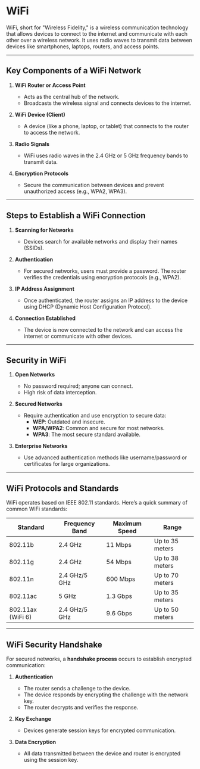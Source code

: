 # WiFi

WiFi, short for "Wireless Fidelity," is a wireless communication technology that allows devices to connect to the internet and communicate with each other over a wireless network. It uses radio waves to transmit data between devices like smartphones, laptops, routers, and access points.

---

## Key Components of a WiFi Network

1. **WiFi Router or Access Point**
    - Acts as the central hub of the network.
    - Broadcasts the wireless signal and connects devices to the internet.

2. **WiFi Device (Client)**
    - A device (like a phone, laptop, or tablet) that connects to the router to access the network.

3. **Radio Signals**
    - WiFi uses radio waves in the 2.4 GHz or 5 GHz frequency bands to transmit data.

4. **Encryption Protocols**
    - Secure the communication between devices and prevent unauthorized access (e.g., WPA2, WPA3).

---

## Steps to Establish a WiFi Connection

1. **Scanning for Networks**
    - Devices search for available networks and display their names (SSIDs).

2. **Authentication**
    - For secured networks, users must provide a password. The router verifies the credentials using encryption protocols (e.g., WPA2).

3. **IP Address Assignment**
    - Once authenticated, the router assigns an IP address to the device using DHCP (Dynamic Host Configuration Protocol).

4. **Connection Established**
    - The device is now connected to the network and can access the internet or communicate with other devices.

---

## Security in WiFi

1. **Open Networks**
    - No password required; anyone can connect.
    - High risk of data interception.

2. **Secured Networks**
    - Require authentication and use encryption to secure data:
        - **WEP**: Outdated and insecure.
        - **WPA/WPA2**: Common and secure for most networks.
        - **WPA3**: The most secure standard available.

3. **Enterprise Networks**
    - Use advanced authentication methods like username/password or certificates for large organizations.

---

## WiFi Protocols and Standards

WiFi operates based on IEEE 802.11 standards. Here’s a quick summary of common WiFi standards:

| **Standard**  | **Frequency Band** | **Maximum Speed** | **Range**            |  
|---------------|--------------------|-------------------|----------------------|  
| 802.11b       | 2.4 GHz           | 11 Mbps          | Up to 35 meters     |  
| 802.11g       | 2.4 GHz           | 54 Mbps          | Up to 38 meters     |  
| 802.11n       | 2.4 GHz/5 GHz     | 600 Mbps         | Up to 70 meters     |  
| 802.11ac      | 5 GHz             | 1.3 Gbps         | Up to 35 meters     |  
| 802.11ax (WiFi 6)| 2.4 GHz/5 GHz  | 9.6 Gbps         | Up to 50 meters     |  

---

## WiFi Security Handshake

For secured networks, a **handshake process** occurs to establish encrypted communication:

1. **Authentication**
    - The router sends a challenge to the device.
    - The device responds by encrypting the challenge with the network key.
    - The router decrypts and verifies the response.

2. **Key Exchange**
    - Devices generate session keys for encrypted communication.

3. **Data Encryption**
    - All data transmitted between the device and router is encrypted using the session key.

